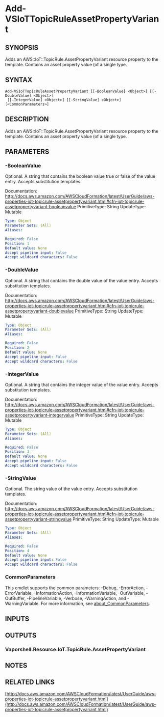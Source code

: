 # Add-VSIoTTopicRuleAssetPropertyVariant

## SYNOPSIS
Adds an AWS::IoT::TopicRule.AssetPropertyVariant resource property to the template.
Contains an asset property value (of a single type.

## SYNTAX

```
Add-VSIoTTopicRuleAssetPropertyVariant [[-BooleanValue] <Object>] [[-DoubleValue] <Object>]
 [[-IntegerValue] <Object>] [[-StringValue] <Object>] [<CommonParameters>]
```

## DESCRIPTION
Adds an AWS::IoT::TopicRule.AssetPropertyVariant resource property to the template.
Contains an asset property value (of a single type.

## PARAMETERS

### -BooleanValue
Optional.
A string that contains the boolean value true or false of the value entry.
Accepts substitution templates.

Documentation: http://docs.aws.amazon.com/AWSCloudFormation/latest/UserGuide/aws-properties-iot-topicrule-assetpropertyvariant.html#cfn-iot-topicrule-assetpropertyvariant-booleanvalue
PrimitiveType: String
UpdateType: Mutable

```yaml
Type: Object
Parameter Sets: (All)
Aliases:

Required: False
Position: 1
Default value: None
Accept pipeline input: False
Accept wildcard characters: False
```

### -DoubleValue
Optional.
A string that contains the double value of the value entry.
Accepts substitution templates.

Documentation: http://docs.aws.amazon.com/AWSCloudFormation/latest/UserGuide/aws-properties-iot-topicrule-assetpropertyvariant.html#cfn-iot-topicrule-assetpropertyvariant-doublevalue
PrimitiveType: String
UpdateType: Mutable

```yaml
Type: Object
Parameter Sets: (All)
Aliases:

Required: False
Position: 2
Default value: None
Accept pipeline input: False
Accept wildcard characters: False
```

### -IntegerValue
Optional.
A string that contains the integer value of the value entry.
Accepts substitution templates.

Documentation: http://docs.aws.amazon.com/AWSCloudFormation/latest/UserGuide/aws-properties-iot-topicrule-assetpropertyvariant.html#cfn-iot-topicrule-assetpropertyvariant-integervalue
PrimitiveType: String
UpdateType: Mutable

```yaml
Type: Object
Parameter Sets: (All)
Aliases:

Required: False
Position: 3
Default value: None
Accept pipeline input: False
Accept wildcard characters: False
```

### -StringValue
Optional.
The string value of the value entry.
Accepts substitution templates.

Documentation: http://docs.aws.amazon.com/AWSCloudFormation/latest/UserGuide/aws-properties-iot-topicrule-assetpropertyvariant.html#cfn-iot-topicrule-assetpropertyvariant-stringvalue
PrimitiveType: String
UpdateType: Mutable

```yaml
Type: Object
Parameter Sets: (All)
Aliases:

Required: False
Position: 4
Default value: None
Accept pipeline input: False
Accept wildcard characters: False
```

### CommonParameters
This cmdlet supports the common parameters: -Debug, -ErrorAction, -ErrorVariable, -InformationAction, -InformationVariable, -OutVariable, -OutBuffer, -PipelineVariable, -Verbose, -WarningAction, and -WarningVariable. For more information, see [about_CommonParameters](http://go.microsoft.com/fwlink/?LinkID=113216).

## INPUTS

## OUTPUTS

### Vaporshell.Resource.IoT.TopicRule.AssetPropertyVariant
## NOTES

## RELATED LINKS

[http://docs.aws.amazon.com/AWSCloudFormation/latest/UserGuide/aws-properties-iot-topicrule-assetpropertyvariant.html](http://docs.aws.amazon.com/AWSCloudFormation/latest/UserGuide/aws-properties-iot-topicrule-assetpropertyvariant.html)

